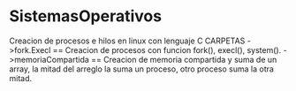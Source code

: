 SistemasOperativos
==================

Creacion de procesos e hilos en linux con lenguaje C
	CARPETAS
		->fork.Execl == Creacion de procesos con funcion fork(), execl(), system().
		->memoriaCompartida == Creacion de memoria compartida y suma de un array, la mitad 
								del arreglo la suma un proceso, otro proceso suma la otra mitad.